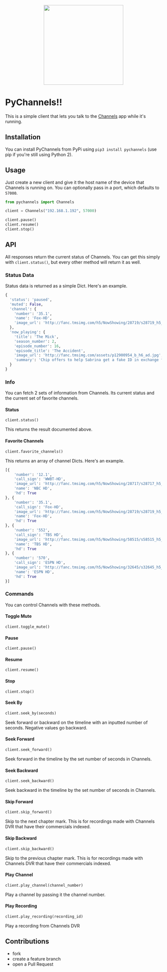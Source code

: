 <p align="center">
<a href="https://getchannels.com"><img src="http://getchannels.com/assets/img/icon-1024.png" width="256"></a>
</p>

# PyChannels!!

This is a simple client that lets you talk to the [Channels](https://getchannels.com) app while it's running.

## Installation

You can install PyChannels from PyPi using `pip3 install pychannels` (use pip if you're still using Python 2).

## Usage

Just create a new client and give it the host name of the device that Channels is running on. You can optionally pass in a port, which defaults to `57000`.

```python
from pychannels import Channels

client = Channels("192.168.1.192", 57000)

client.pause()
client.resume()
client.stop()
```

## API

All responses return the current status of Channels. You can get this simply with `client.status()`, but every other method will return it as well.

### Status Data

Status data is returned as a simple Dict. Here's an example.

```python
{
  'status': 'paused',
  'muted': False,
  'channel': {
    'number': '35.1',
    'name': 'Fox-HD',
    'image_url': 'http://fanc.tmsimg.com/h5/NowShowing/28719/s28719_h5_aa.png'
  },
  'now_playing': {
    'title': 'The Mick',
    'season_number': 2,
    'episode_number': 16,
    'episode_title': 'The Accident',
    'image_url': 'http://fanc.tmsimg.com/assets/p12900954_b_h6_ad.jpg',
    'summary': 'Chip offers to help Sabrina get a fake ID in exchange for a night out with her and her friends.'
  }
}
```

### Info

You can fetch 2 sets of information from Channels. Its current status and the
current set of favorite channels.

#### Status

    client.status()

This returns the result documented above.


#### Favorite Channels

    client.favorite_channels()

This returns an array of channel Dicts. Here's an example.

```python
[{
	'number': '12.1',
	'call_sign': 'WWBT-HD',
	'image_url': 'http://fanc.tmsimg.com/h5/NowShowing/28717/s28717_h5_aa.png',
	'name': 'NBC HD',
	'hd': True
}, {
	'number': '35.1',
	'call_sign': 'Fox-HD',
	'image_url': 'http://fanc.tmsimg.com/h5/NowShowing/28719/s28719_h5_aa.png',
	'name': 'Fox-HD',
	'hd': True
}, {
	'number': '552',
	'call_sign': 'TBS HD',
	'image_url': 'http://fanc.tmsimg.com/h5/NowShowing/58515/s58515_h5_aa.png',
	'name': 'TBS HD',
	'hd': True
}, {
	'number': '570',
	'call_sign': 'ESPN HD',
	'image_url': 'http://fanc.tmsimg.com/h5/NowShowing/32645/s32645_h5_aa.png',
	'name': 'ESPN HD',
	'hd': True
}]
```

### Commands

You can control Channels with these methods.

#### Toggle Mute
    client.toggle_mute()

#### Pause
    client.pause()

#### Resume
    client.resume()

#### Stop
    client.stop()

#### Seek By
    client.seek_by(seconds)
Seek forward or backward on the timeline with an inputted number of seconds. Negative values go backward.

#### Seek Forward
    client.seek_forward()
Seek forward in the timeline by the set number of seconds in Channels.

#### Seek Backward
    client.seek_backward()
Seek backward in the timeline by the set number of seconds in Channels.

#### Skip Forward
    client.skip_forward()
Skip to the next chapter mark. This is for recordings made with Channels DVR that have their commercials indexed.

#### Skip Backward
    client.skip_backward()
Skip to the previous chapter mark. This is for recordings made with Channels DVR that have their commercials indexed.

#### Play Channel
    client.play_channel(channel_number)
Play a channel by passing it the channel number.

#### Play Recording
    client.play_recording(recording_id)
Play a recording from Channels DVR

## Contributions

* fork
* create a feature branch
* open a Pull Request
